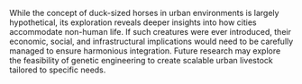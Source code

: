 While the concept of duck-sized horses in urban environments is largely hypothetical, its exploration reveals deeper insights into how cities accommodate non-human life. If such creatures were ever introduced, their economic, social, and infrastructural implications would need to be carefully managed to ensure harmonious integration. Future research may explore the feasibility of genetic engineering to create scalable urban livestock tailored to specific needs.

